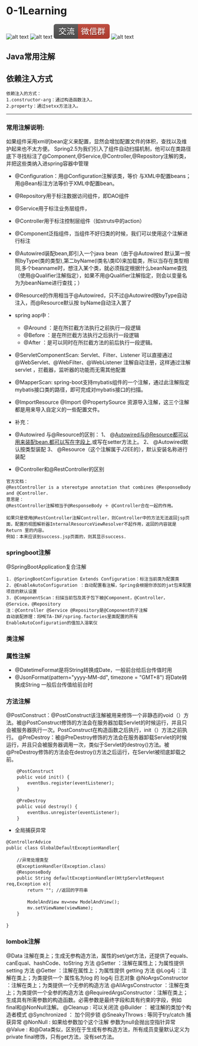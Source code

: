 # 0-1Learning

![alt text](../../static/common/svg/luoxiaosheng.svg "公众号")
![alt text](../../static/common/svg/luoxiaosheng_learning.svg "学习")
![alt text](../../static/common/svg/luoxiaosheng_wechat.svg "微信")
![alt text](../../static/common/svg/luoxiaosheng_gitee.svg "码云")

## Java常用注解

## 依赖注入方式
    依赖注入的方式：  
    1.constructor-arg：通过构造函数注入。   
    2.property：通过setxx方法注入。
---

### 常用注解说明:
如果组件采用xml的bean定义来配置，显然会增加配置文件的体积，查找以及维护起来也不太方便。
Spring2.5为我们引入了组件自动扫描机制，他可以在类路径底下寻找标注了@Component,@Service,@Controller,@Repository注解的类，并把这些类纳入进spring容器中管理

* @Configuration：用@Configuration注解该类，等价 与XML中配置beans；用@Bean标注方法等价于XML中配置bean。
* @Repository用于标注数据访问组件，即DAO组件
* @Service用于标注业务层组件，
* @Controller用于标注控制层组件（如struts中的action）
* @Component泛指组件，当组件不好归类的时候，我们可以使用这个注解进行标注
* @Autowired装配bean,即引入一个java bean（由于@Autowired 默认第一按照byType(类的类型),第二byName(l类名\类ID)来加载类，所以当存在类型相同,多个beanname时，想注入某个类，就必须指定根据什么beanName查找（使用@Qualifier注解指定），如果不用@Qualifier注解指定，则会以变量名为为beanName进行查找；）
* @Resource的作用相当于@Autowired，只不过@Autowired按byType自动注入，而@Resource默认按 byName自动注入罢了
* spring aop中：
    * @Around ：是在所拦截方法执行之前执行一段逻辑
    * @Before ：是在所拦截方法执行之后执行一段逻辑
    * @After  ：是可以同时在所拦截方法的前后执行一段逻辑。
    
* @ServletComponentScan: 
Servlet、Filter、Listener 可以直接通过 @WebServlet、@WebFilter、@WebListener 注解自动注册，这样通过注解servlet ，拦截器，监听器的功能而无需其他配置

* @MapperScan: 
spring-boot支持mybatis组件的一个注解，通过此注解指定mybatis接口类的路径，即可完成对mybatis接口的扫描。

* @ImportResource @Import @PropertySource 
资源导入注解，这三个注解都是用来导入自定义的一些配置文件。


* 补充：
* @Autowired 与@Resource的区别：
    1、 @Autowired与@Resource都可以用来装配bean.都可以写在字段上,或写在setter方法上。
    2、 @Autowired默认按类型装配
    3、 @Resource（这个注解属于J2EE的），默认安装名称进行装配

* @Controller和@RestController的区别
~~~~
官方文档：
@RestController is a stereotype annotation that combines @ResponseBody and @Controller.
意思是：
@RestController注解相当于@ResponseBody ＋ @Controller合在一起的作用。

如果只是使用@RestController注解Controller，则Controller中的方法无法返回jsp页面，配置的视图解析器InternalResourceViewResolver不起作用，返回的内容就是Return 里的内容。
例如：本来应该到success.jsp页面的，则其显示success.
~~~~



### springboot注解
@SpringBootApplication复合注解
```
1. @SpringBootConfiguration Extends Configuration：标注当前类为配置类
2. @EnableAutoConfiguration ：自动配置看注解，Spring会根据你添加的jat包来配置项目的默认设置
3. @ComponentScan：扫描当前包及其子包下被@Component，@Controller，@Service，@Repository
注：@Controller @Service @Repository是@Component的子注解
自动装配原理：将META-INF/spring.factories里面配置的所有EnableAutoConfiguration的值加入溶氧仪
```

### 类注解

### 属性注解
* @DatetimeFormat是将String转换成Date，一般前台给后台传值时用
* @JsonFormat(pattern="yyyy-MM-dd", timezone = "GMT+8")  将Date转换成String  一般后台传值给前台时

### 方法注解
@PostConstruct：@PostConstruct该注解被用来修饰一个非静态的void（）方法。被@PostConstruct修饰的方法会在服务器加载Servlet的时候运行，并且只会被服务器执行一次。PostConstruct在构造函数之后执行，init（）方法之前执行。
@PreDestroy：被@PreDestroy修饰的方法会在服务器卸载Servlet的时候运行，并且只会被服务器调用一次，类似于Servlet的destroy()方法。被@PreDestroy修饰的方法会在destroy()方法之后运行，在Servlet被彻底卸载之前。
```
    @PostConstruct
    public void init() {
        eventBus.register(eventListener);
    }

    @PreDestroy
    public void destroy() {
        eventBus.unregister(eventListener);
    }
```

* 全局捕获异常
```
@ControllerAdvice
public class GlobalDefaultExceptionHandler{

    //异常处理类型
	@ExceptionHandler(Exception.class）
	@ResponseBody
	public String defaultExceptionHandler(HttpServletRequest req,Exception e){
		return ""; //返回的字符串

		ModelAndView mv=new ModelAndView();
		mv.setViewName(viewName);
	}
	
}
```

### lombok注解
@Data 注解在类上；生成无参构造方法，属性的set/get方法，还提供了equals、canEqual、hashCode、toString 方法
@Setter ：注解在属性上；为属性提供 setting 方法
@Getter ：注解在属性上；为属性提供 getting 方法
@Log4j ：注解在类上；为类提供一个 属性名为log 的 log4j 日志对象
@NoArgsConstructor ：注解在类上；为类提供一个无参的构造方法
@AllArgsConstructor ：注解在类上；为类提供一个全参的构造方法
@RequiredArgsConstructor：注解在类上；生成具有所需参数的构造函数。必需参数是最终字段和具有约束的字段，例如final和@NonNull注解。
@Cleanup : 可以关闭流
@Builder ： 被注解的类加个构造者模式
@Synchronized ： 加个同步锁
@SneakyThrows : 等同于try/catch 捕获异常
@NonNull : 如果给参数加个这个注解 参数为null会抛出空指针异常
@Value : 和@Data类似，区别在于生成有参构造方法，所有成员变量默认定义为private final修饰，只有get方法，没有set方法。


